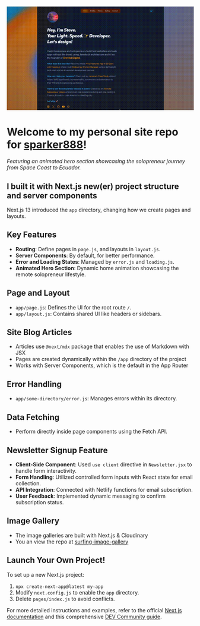 ![Home Animation](public/home-anim.gif)

# Welcome to my personal site repo for [sparker888](https://sparker888.com)!

*Featuring an animated hero section showcasing the solopreneur journey from Space Coast to Ecuador.*

## I built it with Next.js new(er) project structure and server components

Next.js 13 introduced the `app` directory, changing how we create pages and layouts. 

## Key Features
- **Routing**: Define pages in `page.js`, and layouts in `layout.js`.
- **Server Components**: By default, for better performance.
- **Error and Loading States**: Managed by `error.js` and `loading.js`.
- **Animated Hero Section**: Dynamic home animation showcasing the remote solopreneur lifestyle.

## Page and Layout
- `app/page.js`: Defines the UI for the root route `/`.
- `app/layout.js`: Contains shared UI like headers or sidebars.

## Site Blog Articles 
- Articles use `@next/mdx` package that enables the use of Markdown with JSX
- Pages are created dynamically within the `/app` directory of the project
- Works with Server Components, which is the default in the App Router

## Error Handling
- `app/some-directory/error.js`: Manages errors within its directory.

## Data Fetching
- Perform directly inside page components using the Fetch API.

## Newsletter Signup Feature
- **Client-Side Component**: Used `use client` directive in `Newsletter.jsx` to handle form interactivity.
- **Form Handling**: Utilized controlled form inputs with React state for email collection.
- **API Integration**: Connected with Netlify functions for email subscription.
- **User Feedback**: Implemented dynamic messaging to confirm subscription status.

## Image Gallery
- The image galleries are built with Next.js & Cloudinary
- You an view the repo at [surfing-image-gallery](https://github.com/sparker888/surfing-image-gallery)

## Launch Your Own Project!
To set up a new Next.js project:

1. `npx create-next-app@latest my-app`
2. Modify `next.config.js` to enable the `app` directory.
3. Delete `pages/index.js` to avoid conflicts.

For more detailed instructions and examples, refer to the official [Next.js documentation](https://nextjs.org/docs/routing/pages-and-layouts) and this comprehensive [DEV Community guide](https://dev.to/thesanjeevsharma/next-js-13-working-with-the-new-app-directory-4m38).
